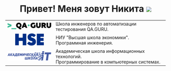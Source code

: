 <h1 align="center">Привет! Меня зовут Никита
<img src="https://github.com/blackcater/blackcater/raw/main/images/Hi.gif" height="32"/></h1>

<table width="100%" border="0">
    <tr>
        <td width="30%" align="center"><img style="width:150px" src="img/qaGuru.svg"></td>
        <td valign="middle">Школа инженеров по автоматизации тестирования QA.GURU.</td></tr>
    <tr>
        <td width="30%" align="center">
            <a href="https://perm.hse.ru/"><img style="width:90px" src="/img/01_Abbreviation_ENG_PANTONE.svg"></a>
        </td>
        <td valign="middle">
            НИУ "Высшая школа экономики".
            </br>Программная инженерия.
        </td>
    </tr>
    <tr>
        <td width="30%"  align="center">
            <a href="https://itcollege59.ru/"><img style="width:150px" src="/img/itCollege59.svg"></a>
        </td>
        <td valign="middle">
            Академическая школа информационных технологий.
            </br>Программирование в компьютерных системах.
        </td>
    </tr>
    
</table>
